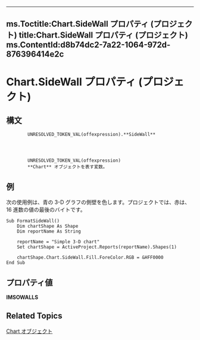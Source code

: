 
---
ms.Toctitle:Chart.SideWall プロパティ (プロジェクト)
title:Chart.SideWall プロパティ (プロジェクト)
ms.ContentId:d8b74dc2-7a22-1064-972d-876396414e2c
---
# Chart.SideWall プロパティ (プロジェクト)





## 構文

            UNRESOLVED_TOKEN_VAL(offexpression).**SideWall**




            UNRESOLVED_TOKEN_VAL(offexpression)
            **Chart** オブジェクトを表す変数。



## 例
次の使用例は、青の 3-D グラフの側壁を色します。プロジェクトでは、赤は、16 進数の値の最後のバイトです。

```vba
Sub FormatSideWall()
    Dim chartShape As Shape
    Dim reportName As String
    
    reportName = "Simple 3-D chart"
    Set chartShape = ActiveProject.Reports(reportName).Shapes(1)
    
    chartShape.Chart.SideWall.Fill.ForeColor.RGB = &HFF0000
End Sub
```




## プロパティ値
**IMSOWALLS**



## Related Topics

[Chart オブジェクト](810d4ec1-69d2-c432-b9da-57042b783b85.md)




